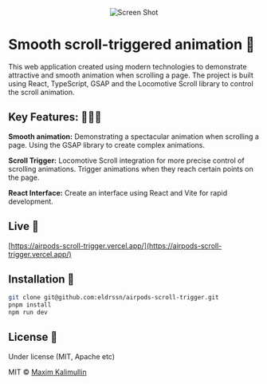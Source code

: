 <p align="center">
    <img src="https://github.com/eldrssn/airpods-scroll-trigger/blob/master/public/images/anim.gif" alt="Screen Shot">
</p>

# Smooth scroll-triggered animation 🎉

This web application created using modern technologies to demonstrate attractive and smooth animation when scrolling a page. The project is built using React, TypeScript, GSAP and the Locomotive Scroll library to control the scroll animation.

## Key Features: 🧑🏽‍💻

**Smooth animation:**
Demonstrating a spectacular animation when scrolling a page.
Using the GSAP library to create complex animations.

**Scroll Trigger:**
Locomotive Scroll integration for more precise control of scrolling animations.
Trigger animations when they reach certain points on the page.

**React Interface:**
Create an interface using React and Vite for rapid development.

## Live 📍

[https://airpods-scroll-trigger.vercel.app/](https://airpods-scroll-trigger.vercel.app/) 

## Installation 💾

```bash
git clone git@github.com:eldrssn/airpods-scroll-trigger.git
pnpm install
npm run dev
```

## License 🔱

Under license (MIT, Apache etc)

MIT © [Maxim Kalimullin]()
